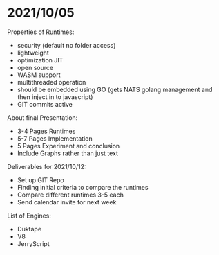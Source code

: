 # 2021/10/05

Properties of Runtimes:
- security (default no folder access)
- lightweight
- optimization JIT
- open source
- WASM support
- multithreaded operation
- should be embedded using GO (gets NATS golang management and then inject in to javascript)
- GIT commits active


About final Presentation:
- 3-4 Pages Runtimes
- 5-7 Pages Implementation
- 5 Pages Experiment and conclusion
- Include Graphs rather than just text

Deliverables for 2021/10/12:
- Set up GIT Repo
- Finding initial criteria to compare the runtimes
- Compare different runtimes 3-5 each
- Send calendar invite for next week

List of Engines:
- Duktape
- V8
- JerryScript